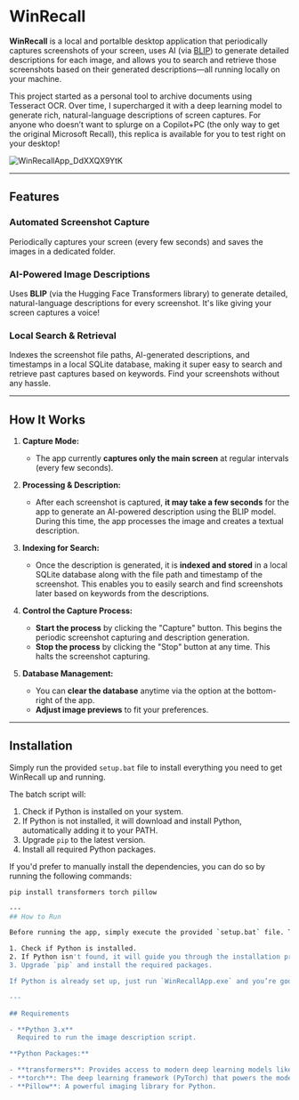# WinRecall

**WinRecall** is a local and portalble desktop application that periodically captures screenshots of your screen, uses AI (via [BLIP](https://github.com/salesforce/BLIP)) to generate detailed descriptions for each image, and allows you to search and retrieve those screenshots based on their generated descriptions—all running locally on your machine.

This project started as a personal tool to archive documents using Tesseract OCR. Over time, I supercharged it with a deep learning model to generate rich, natural-language descriptions of screen captures. For anyone who doesn’t want to splurge on a Copilot+PC (the only way to get the original Microsoft Recall), this replica is available for you to test right on your desktop!


![WinRecallApp_DdXXQX9YtK](https://github.com/user-attachments/assets/29f4b608-8d4e-4cc8-a721-6d70cc85a606)

---

## Features

### Automated Screenshot Capture
Periodically captures your screen (every few seconds) and saves the images in a dedicated folder.

### AI-Powered Image Descriptions
Uses **BLIP** (via the Hugging Face Transformers library) to generate detailed, natural-language descriptions for every screenshot. It's like giving your screen captures a voice!

### Local Search & Retrieval
Indexes the screenshot file paths, AI-generated descriptions, and timestamps in a local SQLite database, making it super easy to search and retrieve past captures based on keywords. Find your screenshots without any hassle.

---
## How It Works

1. **Capture Mode:**
   - The app currently **captures only the main screen** at regular intervals (every few seconds).
   
2. **Processing & Description:**
   - After each screenshot is captured, **it may take a few seconds** for the app to generate an AI-powered description using the BLIP model. During this time, the app processes the image and creates a textual description.
   
3. **Indexing for Search:**
   - Once the description is generated, it is **indexed and stored** in a local SQLite database along with the file path and timestamp of the screenshot. This enables you to easily search and find screenshots later based on keywords from the descriptions.

4. **Control the Capture Process:**
   - **Start the process** by clicking the "Capture" button. This begins the periodic screenshot capturing and description generation.
   - **Stop the process** by clicking the "Stop" button at any time. This halts the screenshot capturing.

5. **Database Management:**
   - You can **clear the database** anytime via the option at the bottom-right of the app.
   - **Adjust image previews** to fit your preferences.

---
## Installation

Simply run the provided `setup.bat` file to install everything you need to get WinRecall up and running. 

The batch script will:
1. Check if Python is installed on your system.
2. If Python is not installed, it will download and install Python, automatically adding it to your PATH.
3. Upgrade `pip` to the latest version.
4. Install all required Python packages.

If you'd prefer to manually install the dependencies, you can do so by running the following commands:

```bash
pip install transformers torch pillow

---
## How to Run

Before running the app, simply execute the provided `setup.bat` file. This batch file will:

1. Check if Python is installed.
2. If Python isn't found, it will guide you through the installation process.
3. Upgrade `pip` and install the required packages.

If Python is already set up, just run `WinRecallApp.exe` and you’re good to go!

---

## Requirements

- **Python 3.x**  
  Required to run the image description script.

**Python Packages:**

- **transformers**: Provides access to modern deep learning models like BLIP.
- **torch**: The deep learning framework (PyTorch) that powers the model.
- **Pillow**: A powerful imaging library for Python.

